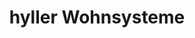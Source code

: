---
title: "hyller Wohnsysteme"
url: /berlin/hyller-wohnsysteme-jeanne-mammen-bogen/
shop: Möbel
---